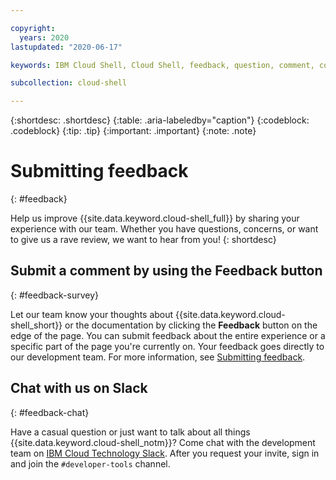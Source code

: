 ```yaml
---

copyright:
  years: 2020
lastupdated: "2020-06-17"

keywords: IBM Cloud Shell, Cloud Shell, feedback, question, comment, concern, review

subcollection: cloud-shell

---
```


{:shortdesc: .shortdesc}
{:table: .aria-labeledby="caption"}
{:codeblock: .codeblock}
{:tip: .tip}
{:important: .important}
{:note: .note}

# Submitting feedback
{: #feedback}

Help us improve {{site.data.keyword.cloud-shell_full}} by sharing your experience with our team. Whether you have questions, concerns, or want to give us a rave review, we want to hear from you!
{: shortdesc}

## Submit a comment by using the Feedback button
{: #feedback-survey}

Let our team know your thoughts about {{site.data.keyword.cloud-shell_short}} or the documentation by clicking the **Feedback** button on the edge of the page. You can submit feedback about the entire experience or a specific part of the page you're currently on. Your feedback goes directly to our development team. For more information, see [Submitting feedback](/docs/overview?topic=overview-feedback).

## Chat with us on Slack
{: #feedback-chat}

Have a casual question or just want to talk about all things {{site.data.keyword.cloud-shell_notm}}? Come chat with the development team on [IBM Cloud Technology Slack](https://ibm.biz/cli-feedback). After you request your invite, sign in and join the `#developer-tools` channel.


